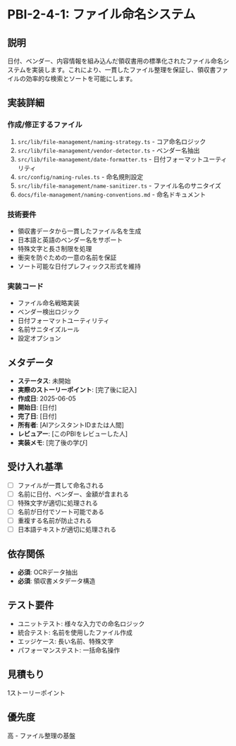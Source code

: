 # PBI-2-4-1: ファイル命名システム

## 説明

日付、ベンダー、内容情報を組み込んだ領収書用の標準化されたファイル命名システムを実装します。これにより、一貫したファイル整理を保証し、領収書ファイルの効率的な検索とソートを可能にします。

## 実装詳細

### 作成/修正するファイル

1. `src/lib/file-management/naming-strategy.ts` - コア命名ロジック
2. `src/lib/file-management/vendor-detector.ts` - ベンダー名抽出
3. `src/lib/file-management/date-formatter.ts` - 日付フォーマットユーティリティ
4. `src/config/naming-rules.ts` - 命名規則設定
5. `src/lib/file-management/name-sanitizer.ts` - ファイル名のサニタイズ
6. `docs/file-management/naming-conventions.md` - 命名ドキュメント

### 技術要件

- 領収書データから一貫したファイル名を生成
- 日本語と英語のベンダー名をサポート
- 特殊文字と長さ制限を処理
- 衝突を防ぐための一意の名前を保証
- ソート可能な日付プレフィックス形式を維持

### 実装コード

- ファイル命名戦略実装
- ベンダー検出ロジック
- 日付フォーマットユーティリティ
- 名前サニタイズルール
- 設定オプション

## メタデータ

- **ステータス**: 未開始
- **実際のストーリーポイント**: [完了後に記入]
- **作成日**: 2025-06-05
- **開始日**: [日付]
- **完了日**: [日付]
- **所有者**: [AIアシスタントIDまたは人間]
- **レビュアー**: [このPBIをレビューした人]
- **実装メモ**: [完了後の学び]

## 受け入れ基準

- [ ] ファイルが一貫して命名される
- [ ] 名前に日付、ベンダー、金額が含まれる
- [ ] 特殊文字が適切に処理される
- [ ] 名前が日付でソート可能である
- [ ] 重複する名前が防止される
- [ ] 日本語テキストが適切に処理される

## 依存関係

- **必須**: OCRデータ抽出
- **必須**: 領収書メタデータ構造

## テスト要件

- ユニットテスト: 様々な入力での命名ロジック
- 統合テスト: 名前を使用したファイル作成
- エッジケース: 長い名前、特殊文字
- パフォーマンステスト: 一括命名操作

## 見積もり

1ストーリーポイント

## 優先度

高 - ファイル整理の基盤
